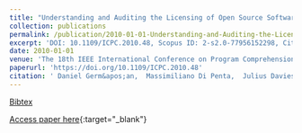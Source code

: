 ```yaml
---
title: "Understanding and Auditing the Licensing of Open Source Software Distributions"
collection: publications
permalink: /publication/2010-01-01-Understanding-and-Auditing-the-Licensing-of-Open-Source-Software-Distributions
excerpt: 'DOI: 10.1109/ICPC.2010.48, Scopus ID: 2-s2.0-77956152298, Cited by: 32'
date: 2010-01-01
venue: 'The 18th IEEE International Conference on Program Comprehension, ICPC 2010, Braga, Minho, Portugal, June 30-July 2, 2010'
paperurl: 'https://doi.org/10.1109/ICPC.2010.48'
citation: ' Daniel Germ&apos;an,  Massimiliano Di Penta,  Julius Davies, &quot;Understanding and Auditing the Licensing of Open Source Software Distributions.&quot; The 18th IEEE International Conference on Program Comprehension, ICPC 2010, Braga, Minho, Portugal, June 30-July 2, 2010, 2010.'
---
```

[Bibtex](https://dblp.org/rec/bib/conf/iwpc/GermanPD10)

[Access paper here](https://doi.org/10.1109/ICPC.2010.48){:target="_blank"}
